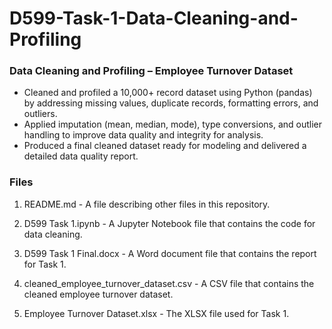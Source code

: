 # D599-Task-1-Data-Cleaning-and-Profiling

### Data Cleaning and Profiling – Employee Turnover Dataset
  - Cleaned and profiled a 10,000+ record dataset using Python (pandas) by addressing missing values, duplicate records, formatting errors, and outliers.
  -	Applied imputation (mean, median, mode), type conversions, and outlier handling to improve data quality and integrity for analysis.
  -	Produced a final cleaned dataset ready for modeling and delivered a detailed data quality report.


### Files
1. README.md - A file describing other files in this repository.

2. D599 Task 1.ipynb - A Jupyter Notebook file that contains the code for data cleaning.

3. D599 Task 1 Final.docx - A Word document file that contains the report for Task 1.

4. cleaned_employee_turnover_dataset.csv - A CSV file that contains the cleaned employee turnover dataset.

5. Employee Turnover Dataset.xlsx - The XLSX file used for Task 1.
